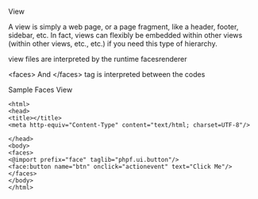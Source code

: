 View

A view is simply a web page, or a page fragment, like a header, footer,
sidebar, etc. In fact, views can flexibly be embedded within other views
(within other views, etc., etc.) if you need this type of hierarchy.

view files are interpreted by the runtime facesrenderer

\<faces\> And \</faces\> tag is interpreted between the codes

Sample Faces View

    <html>
    <head>
    <title></title>
    <meta http-equiv="Content-Type" content="text/html; charset=UTF-8"/>
    
    </head>
    <body>
    <faces>
    <@import prefix="face" taglib="phpf.ui.button"/>
    <face:button name="btn" onclick="actionevent" text="Click Me"/>
    </faces>
    </body>
    </html>
